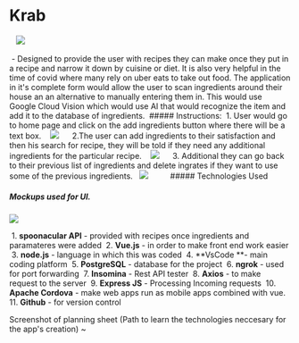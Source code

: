 # Krab
   ![](https://cdn.discordapp.com/attachments/802690157970456590/803012904122843136/unknown.png)

 - Designed to provide the user with recipes they can make once they put in a recipe and
narrow it down by cuisine or diet. It is also very helpful in the time of covid where many rely on uber eats to take out food.
The application in it's complete form would allow the user to scan ingredients around their house an an alternative to manually entering them in.
This would use Google Cloud Vision which would use AI that would recognize the item and add it to the database of ingredients.
 ##### Instructions:
 1. User would go to home page and click on the add ingredients button where there will be
a text box.
   ![](https://cdn.discordapp.com/attachments/802690157970456590/803012291737419807/unknown.png)
     2.The user can add ingredients to their satisfaction and then his search for recipe, they will
be told if they need any additional ingredients for the particular recipe.
   ![](https://cdn.discordapp.com/attachments/802690157970456590/803012369017602048/unknown.png)
     3. Additional they can go back to their previous list of ingredients and delete ingrates if
they want to use some of the previous ingredients.
  ![](https://cdn.discordapp.com/attachments/802690157970456590/803012369017602048/unknown.png)
         ##### Technologies Used
 ##### Mockups used for UI.
![](https://cdn.discordapp.com/attachments/642141815478419467/803015913909125180/unknown.png)


 1. **spoonacular API** - provided with recipes once ingredients and paramateres were
added
 2. **Vue.js** - in order to make front end work easier
 3. **node.js** - language in which this was coded
 4. **VsCode **- main coding platform
 5. **PostgreSQL** - database for the project
 6. **ngrok** - used for port forwarding
 7. **Insomina** - Rest API tester
 8. **Axios** - to make request to the server
 9. **Express JS** - Processing Incoming requests
 10. **Apache Cordova** - make web apps run as mobile apps combined with vue.
 11. **Github** - for version control
 
 
 Screenshot of planning sheet (Path to learn the technologies neccesary for the app's creation)
~[](https://cdn.discordapp.com/attachments/642141815478419467/803016470798794753/unknown.png)
